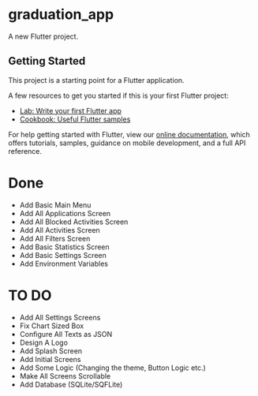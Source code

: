 # graduation_app

A new Flutter project.

## Getting Started

This project is a starting point for a Flutter application.

A few resources to get you started if this is your first Flutter project:

- [Lab: Write your first Flutter app](https://flutter.dev/docs/get-started/codelab)
- [Cookbook: Useful Flutter samples](https://flutter.dev/docs/cookbook)

For help getting started with Flutter, view our
[online documentation](https://flutter.dev/docs), which offers tutorials,
samples, guidance on mobile development, and a full API reference.

# Done
- Add Basic Main Menu
- Add All Applications Screen
- Add All Blocked Activities Screen
- Add All Activities Screen
- Add All Filters Screen
- Add Basic Statistics Screen
- Add Basic Settings Screen
- Add Environment Variables

# TO DO
- Add All Settings Screens
- Fix Chart Sized Box 
- Configure All Texts as JSON 
- Design A Logo
- Add Splash Screen
- Add Initial Screens
- Add Some Logic (Changing the theme, Button Logic etc.)
- Make All Screens Scrollable 
- Add Database (SQLite/SQFLite)
